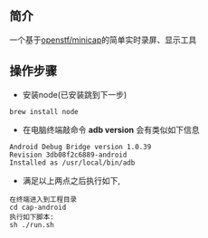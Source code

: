## 简介
一个基于[openstf/minicap](https://github.com/openstf/minicap)的简单实时录屏、显示工具

## 操作步骤
- 安装node(已安装跳到下一步)

```
brew install node
```

- 在电脑终端敲命令 **adb version** 会有类似如下信息

```
Android Debug Bridge version 1.0.39
Revision 3db08f2c6889-android
Installed as /usr/local/bin/adb
```
- 满足以上两点之后执行如下,

```
在终端进入到工程目录
cd cap-android
执行如下脚本:
sh ./run.sh
```